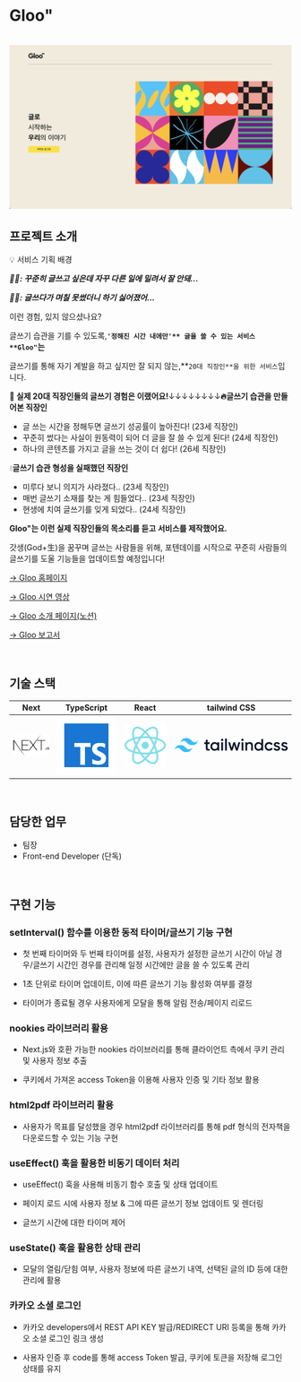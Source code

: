 # Gloo"

<p align="center">
  <br>
  <img src="./sources/gloo-main.png">
  <br>
</p>


## 프로젝트 소개

<p align="justify">
💡 서비스 기획 배경

***🤦‍♂️: 꾸준히 글쓰고 싶은데 자꾸 다른 일에 밀려서 잘 안돼...***

***🤷‍♀️: 글쓰다가 며칠 못썼더니 하기 싫어졌어...***

이런 경험, 있지 않으셨나요?

글쓰기 습관을 기를 수 있도록,**`'정해진 시간 내에만'** 글을 쓸 수 있는 서비스 **Gloo"`는**

글쓰기를 통해 자기 계발을 하고 싶지만 잘 되지 않는,**`20대 직장인**을 위한 서비스`입니다.

**📢 실제 20대 직장인들의 글쓰기 경험은 이랬어요!**↓↓↓↓↓↓↓↓**🔥글쓰기 습관을 만들어본 직장인**

- 글 쓰는 시간을 정해두면 글쓰기 성공률이 높아진다! (23세 직장인)
- 꾸준히 썼다는 사실이 원동력이 되어 더 글을 잘 쓸 수 있게 된다! (24세 직장인)
- 하나의 콘텐츠를 가지고 글을 쓰는 것이 더 쉽다! (26세 직장인)

💧**글쓰기 습관 형성을 실패했던 직장인**

- 미루다 보니 의지가 사라졌다.. (23세 직장인)
- 매번 글쓰기 소재를 찾는 게 힘들었다.. (23세 직장인)
- 현생에 치여 글쓰기를 잊게 되었다.. (24세 직장인)

**Gloo"는 이런 실제 직장인들의 목소리를 듣고 서비스를 제작했어요.**

갓생(God+生)을 꿈꾸며 글쓰는 사람들을 위해, 포텐데이를 시작으로 꾸준히 사람들의 글쓰기를 도울 기능들을 업데이트할 예정입니다!

<a href="https://gloo-writing.vercel.app">→ Gloo 홈페이지</a>

<a href="https://drive.google.com/file/d/1a8LdmUTysVW7r2axOhe1NpKMdsfFgT3-/view">→ Gloo 시연 영상</a>

<a href="https://lavender-seal-56e.notion.site/e15fe534f65b4c0c934917d8f87e4196">→ Gloo 소개 페이지(노션)</a>

<a href="./sources/[Lighter!] Gloo 서비스 소개.pdf">→ Gloo 보고서</a>

</p>


<br>

## 기술 스택

| Next | TypeScript |  React   |  tailwind CSS   |
| :--------: | :--------: | :------: | :-----: |
|   ![next]    |   ![ts]    | ![react] | ![tailwind] |

<br>

## 담당한 업무
- 팀장
- Front-end Developer (단독)
<br>

## 구현 기능

### setInterval() 함수를 이용한 동적 타이머/글쓰기 기능 구현
- 첫 번째 타이머와 두 번째 타이머를 설정, 사용자가 설정한 글쓰기 시간이 아닐 경우/글쓰기 시간인 경우를 관리해 일정 시간에만 글을 쓸 수 있도록 관리

- 1초 단위로 타이머 업데이트, 이에 따른 글쓰기 기능 활성화 여부를 결정

- 타이머가 종료될 경우 사용자에게 모달을 통해 알림 전송/페이지 리로드

### nookies 라이브러리 활용
- Next.js와 호환 가능한 nookies 라이브러리를 통해 클라이언트 측에서 쿠키 관리 및 사용자 정보 추출

- 쿠키에서 가져온 access Token을 이용해 사용자 인증 및 기타 정보 활용

### html2pdf 라이브러리 활용
- 사용자가 목표를 달성했을 경우 html2pdf 라이브러리를 통해 pdf 형식의 전자책을 다운로드할 수 있는 기능 구현


### useEffect() 훅을 활용한 비동기 데이터 처리
- useEffect() 훅을 사용해 비동기 함수 호출 및 상태 업데이트

- 페이지 로드 시에 사용자 정보 & 그에 따른 글쓰기 정보 업데이트 및 렌더링

- 글쓰기 시간에 대한 타이머 제어

### useState() 훅을 활용한 상태 관리
- 모달의 열림/닫힘 여부, 사용자 정보에 따른 글쓰기 내역, 선택된 글의 ID 등에 대한 관리에 활용

### 카카오 소셜 로그인
- 카카오 developers에서 REST API KEY 발급/REDIRECT URI 등록을 통해 카카오 소셜 로그인 링크 생성

- 사용자 인증 후 code를 통해 access Token 발급, 쿠키에 토큰을 저장해 로그인 상태를 유지


<br>

<!--## 배운 점 & 아쉬운 점

<p align="justify">

</p>

<br>

 ## 라이센스

MIT &copy; [NoHack](mailto:lbjp114@gmail.com)-->

<!-- Stack Icon Refernces -->

[next]: ./sources/next.png
[ts]: ./sources/typescript.svg
[react]: ./sources/react.svg
[tailwind]: ./sources/tailwind-5.png
